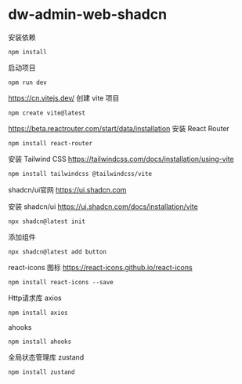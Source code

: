 # dw-admin-web-shadcn



安装依赖
```shell
npm install
```

启动项目
```shell
npm run dev

```


https://cn.vitejs.dev/
创建 vite 项目
```shell
npm create vite@latest
```

https://beta.reactrouter.com/start/data/installation
安装 React Router
```shell
npm install react-router
```

安装 Tailwind CSS  https://tailwindcss.com/docs/installation/using-vite
```bash
npm install tailwindcss @tailwindcss/vite
```


shadcn/ui官网  https://ui.shadcn.com

安装 shadcn/ui https://ui.shadcn.com/docs/installation/vite
```shell
npx shadcn@latest init
```

添加组件
```shell
npx shadcn@latest add button
```

react-icons 图标 https://react-icons.github.io/react-icons
```shell
npm install react-icons --save
```


Http请求库 axios
```shell
npm install axios
```

ahooks
```shell
npm install ahooks
```

全局状态管理库 zustand
```bash
npm install zustand
```
